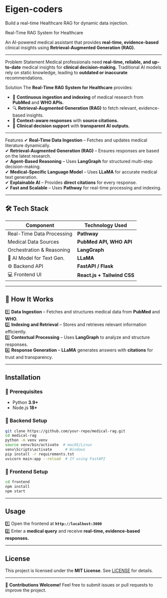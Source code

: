 # Eigen-coders
Build a real-time Healthcare RAG for dynamic data injection.


Real-Time RAG System for Healthcare

An AI-powered medical assistant that provides **real-time, evidence-based** clinical insights using **Retrieval-Augmented Generation (RAG).**

---

Problem Statement
Medical professionals need **real-time, reliable, and up-to-date** medical insights for **clinical decision-making.** Traditional AI models rely on static knowledge, leading to **outdated or inaccurate** recommendations.

Solution
The **Real-Time RAG System for Healthcare** provides:
- 📡 **Continuous ingestion and indexing** of medical research from **PubMed** and **WHO APIs.**
- 🔍 **Retrieval-Augmented Generation (RAG)** to fetch relevant, evidence-based insights.
- 📄 **Context-aware responses** with **source citations.**
- 🏥 **Clinical decision support** with **transparent AI outputs.**

---

 Features
✔ **Real-Time Data Ingestion** – Fetches and updates medical literature dynamically.  
✔ **Retrieval-Augmented Generation (RAG)** – Ensures responses are based on the latest research.  
✔ **Agent-Based Reasoning** – Uses **LangGraph** for structured multi-step decision-making.  
✔ **Medical-Specific Language Model** – Uses **LLaMA** for accurate medical text generation.  
✔ **Explainable AI** – Provides **direct citations** for every response.  
✔ **Fast and Scalable** – Uses **Pathway** for real-time processing and indexing.  

---

## 🛠️ Tech Stack
| **Component**               | **Technology Used**       |
|-----------------------------|--------------------------|
| Real-Time Data Processing | **Pathway**             |
| Medical Data Sources      | **PubMed API, WHO API**  |
| Orchestration & Reasoning | **LangGraph**           |
| 🤖 AI Model for Text Gen.   | **LLaMA**               |
| ⚙️ Backend API              | **FastAPI / Flask**      |
| 💻 Frontend UI              | **React.js + Tailwind CSS** |

---

## 🔄 How It Works
1️⃣ **Data Ingestion** – Fetches and structures medical data from **PubMed** and **WHO**.  
2️⃣ **Indexing and Retrieval** – Stores and retrieves relevant information efficiently.  
3️⃣ **Contextual Processing** – Uses **LangGraph** to analyze and structure responses.  
4️⃣ **Response Generation** – **LLaMA** generates answers with **citations** for trust and transparency.  

---

##  Installation
### 🔹 Prerequisites
- Python **3.9+**
- Node.js **18+**

### 🔹 Backend Setup
```sh
git clone https://github.com/your-repo/medical-rag.git
cd medical-rag
python -m venv venv
source venv/bin/activate  # macOS/Linux
venv\Scripts\activate      # Windows
pip install -r requirements.txt
uvicorn main:app --reload  # If using FastAPI
```

### 🔹 Frontend Setup
```sh
cd frontend
npm install
npm start
```

---

##  Usage
1️⃣ Open the frontend at **`http://localhost:3000`**  
2️⃣ Enter a **medical query** and receive **real-time, evidence-based responses.**  

---

## License
This project is licensed under the **MIT License**. See [LICENSE](LICENSE) for details.  

---

📩 **Contributions Welcome!** Feel free to submit issues or pull requests to improve the project. 

